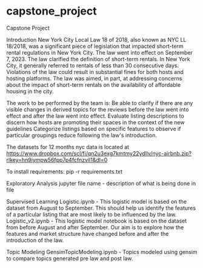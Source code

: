 # capstone_project
Capstone Project

Introduction
	New York City Local Law 18 of 2018, also known as NYC LL 18/2018, was a significant piece of legislation that impacted short-term rental regulations in New York City. The law went into effect on September 7, 2023. The law clarified the definition of short-term rentals. In New York City, it generally referred to rentals of less than 30 consecutive days. Violations of the law could result in substantial fines for both hosts and hosting platforms. The law was aimed, in part, at addressing concerns about the impact of short-term rentals on the availability of affordable housing in the city.

The work to be performed by the team is:
Be able to clarify if there are any visible changes in derived topics for the reviews before the law went into effect and after the law went into effect.
Evaluate listing descriptions to discern how hosts are promoting their spaces in the context of the new guidelines
Categorize listings based on specific features to observe if particular groupings reduce following the law's introduction.

The datasets for 12 months nyc data is located at https://www.dropbox.com/scl/fi/qn2u3exg7kmtmy22ydllv/nyc-airbnb.zip?rlkey=hn9iympw56fpp7p4fcfnzvil1&dl=0

To install requirements: pip -r requirements.txt

Exploratory Analysis
jupyter file name - description of what is being done in file

Supervised Learning
Logistic.ipynb - This logistic model is based on the dataset from August to September. This should help us identify the features of a particular listing that are most likely to be influenced by the law.
Logistic_v2.ipynb - This logistic model notebook is based on the dataset from before August and after September. Our aim is to explore how the features and market structure have changed before and after the introduction of the law.


Topic Modeling
GensimTopicModeling.ipynb - Topics modeled using gensim to compare topics generated pre law and post law.

